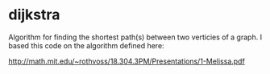 # dijkstra
Algorithm for finding the shortest path(s) between two verticies of a graph.  I based this code on the algorithm defined here:

http://math.mit.edu/~rothvoss/18.304.3PM/Presentations/1-Melissa.pdf


